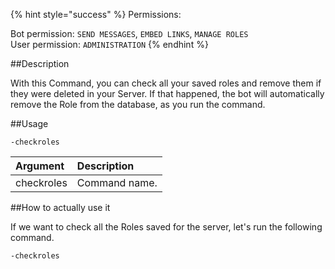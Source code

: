 {% hint style="success" %}
Permissions:

Bot permission: `SEND MESSAGES`, `EMBED LINKS`, `MANAGE ROLES`<br>User permission: `ADMINISTRATION`
{% endhint %}

##Description

With this Command, you can check all your saved roles and remove them if they were deleted in your Server. If that happened, the bot will automatically remove the Role from the database, as you run the command.

##Usage

`-checkroles`

| Argument | Description |
| :--- | :--- | 
| checkroles | Command name. |



##How to actually use it

If we want to check all the Roles saved for the server, let's run the following command.

```
-checkroles
```


